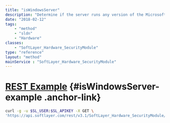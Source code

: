 ```yaml
---
title: "isWindowsServer"
description: "Determine if the server runs any version of the Microsoft Windows operating systems. Return ''true'' if it does and ''false if otherwise. "
date: "2018-02-12"
tags:
    - "method"
    - "sldn"
    - "Hardware"
classes:
    - "SoftLayer_Hardware_SecurityModule"
type: "reference"
layout: "method"
mainService : "SoftLayer_Hardware_SecurityModule"
---
```


# [REST Example](#isWindowsServer-example) <a href="/article/rest/"><i class="fas fa-question"></i></a> {#isWindowsServer-example .anchor-link} 
```bash
curl -g -u $SL_USER:$SL_APIKEY -X GET \
'https://api.softlayer.com/rest/v3.1/SoftLayer_Hardware_SecurityModule/{SoftLayer_Hardware_SecurityModuleID}/isWindowsServer'
```
